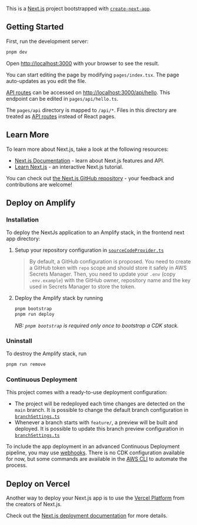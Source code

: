 This is a [Next.js](https://nextjs.org/) project bootstrapped with [`create-next-app`](https://github.com/vercel/next.js/tree/canary/packages/create-next-app).

## Getting Started

First, run the development server:

```bash
pnpm dev
```

Open [http://localhost:3000](http://localhost:3000) with your browser to see the result.

You can start editing the page by modifying `pages/index.tsx`. The page auto-updates as you edit the file.

[API routes](https://nextjs.org/docs/api-routes/introduction) can be accessed on [http://localhost:3000/api/hello](http://localhost:3000/api/hello). This endpoint can be edited in `pages/api/hello.ts`.

The `pages/api` directory is mapped to `/api/*`. Files in this directory are treated as [API routes](https://nextjs.org/docs/api-routes/introduction) instead of React pages.

## Learn More

To learn more about Next.js, take a look at the following resources:

- [Next.js Documentation](https://nextjs.org/docs) - learn about Next.js features and API.
- [Learn Next.js](https://nextjs.org/learn) - an interactive Next.js tutorial.

You can check out [the Next.js GitHub repository](https://github.com/vercel/next.js/) - your feedback and contributions are welcome!

## Deploy on Amplify

### Installation

To deploy the NextJs application to an Amplify stack, in the frontend next app directory:

1. Setup your repository configuration in [`sourceCodeProvider.ts`](./hosting/settings/sourceCodeProvider.ts)
   > By default, a GitHub configuration is proposed. You need to create a GitHub token with `repo` scope and should store it safely in AWS Secrets Manager. Then, you need to update your `.env` (copy `.env.example`) with the GitHub owner, repository name and the key used in Secrets Manager to store the token.

2. Deploy the Amplify stack by running

   ```sh
   pnpm bootstrap
   pnpm run deploy
   ```

   _NB: `pnpm bootstrap` is required only once to bootstrap a CDK stack._

### Uninstall

To destroy the Amplify stack, run

```sh
pnpm run remove
```

### Continuous Deployment

This project comes with a ready-to-use deployment configuration:

- The project will be redeployed each time changes are detected on the `main` branch.
  It is possible to change the default branch configuration in [`branchSettings.ts`](./hosting/settings/branchSettings.ts)
- Whenever a branch starts with `feature/`, a preview will be built and deployed.
  It is possible to update this branch preview configuration in [`branchSettings.ts`](./hosting/settings/branchSettings.ts)

To include the app deployment in an advanced Continuous Deployment pipeline, you may use [webhooks](https://docs.aws.amazon.com/amplify/latest/userguide/webhooks.html). There is no CDK configuration available for now, but some commands are available in the [AWS CLI](https://awscli.amazonaws.com/v2/documentation/api/latest/reference/amplify/create-webhook.html) to automate the process.

## Deploy on Vercel

Another way to deploy your Next.js app is to use the [Vercel Platform](https://vercel.com/new) from the creators of Next.js.

Check out the [Next.js deployment documentation](https://nextjs.org/docs/deployment) for more details.
